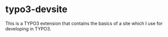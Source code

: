 # typo3-devsite
This is a TYPO3 extension that contains the basics of a site which I use for developing in TYPO3.
